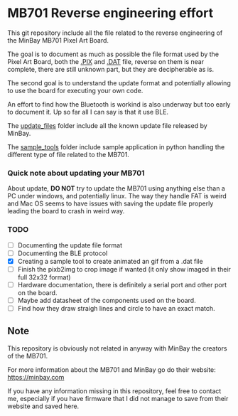 MB701 Reverse engineering effort
================================

This git repository include all the file related to the reverse engineering of the MinBay 
MB701 Pixel Art Board.

The goal is to document as much as possible the file format used by the Pixel Art Board, both 
the [.PIX](PIXB.md) and [.DAT](PTCR.md) file, reverse on them is near complete, there are 
still unknown part, but they are decipherable as is.

The second goal is to understand the update format and potentially allowing to use the board for 
executing your own code.

An effort to find how the Bluetooth is workind is also underway but too early to document it. Up so far 
all I can say is that it use BLE.

The [update_files](update_files) folder include all the known update file released by MinBay. 

The [sample_tools](sample_tools) folder include sample application in python handling the different 
type of file related to the MB701.

### Quick note about updating your MB701
About update, **DO NOT** try to update the MB701 using anything else than a PC under windows, and 
potentially linux. The way they handle FAT is weird and Mac OS seems to have issues with saving 
the update file properly leading the board to crash in weird way. 

### TODO
 - [ ] Documenting the update file format
 - [ ] Documenting the BLE protocol
 - [X] Creating a sample tool to create animated an gif from a .dat file
 - [ ] Finish the pixb2img to crop image if wanted (it only show imaged in their full 32x32 format)
 - [ ] Hardware documentation, there is definitely a serial port and other port on the board.
 - [ ] Maybe add datasheet of the components used on the board.
 - [ ] Find how they draw straigh lines and circle to have an exact match.

## Note
This repository is obviously not related in anyway with MinBay the creators of the MB701.

For more information about the MB701 and MinBay go do their website: https://minbay.com

If you have any information missing in this repository, feel free to contact me, especially if you have firmware that 
I did not manage to save from their website and saved here.